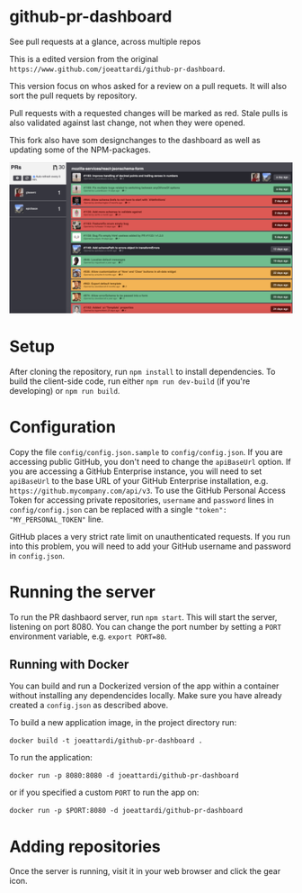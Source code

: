 # github-pr-dashboard

See pull requests at a glance, across multiple repos

This is a edited version from the original `https://www.github.com/joeattardi/github-pr-dashboard`.

This version focus on whos asked for a review on a pull requets. It will also sort the pull requets by repository.

Pull requests with a requested changes will be marked as red. Stale pulls is also validated against last change, not when they were opened.

This fork also have som designchanges to the dashboard as well as updating some of the NPM-packages.

![](img/screenshot.png)

# Setup
After cloning the repository, run `npm install` to install dependencies.
To build the client-side code, run either `npm run dev-build` (if you're developing)
or `npm run build`.

# Configuration

Copy the file `config/config.json.sample` to `config/config.json`. If you are accessing public GitHub, you don't need to change the `apiBaseUrl` option. If you are accessing a GitHub Enterprise instance, you will need to set `apiBaseUrl` to the base URL of your GitHub Enterprise installation, e.g. `https://github.mycompany.com/api/v3`.  To use the GitHub Personal Access Token for accessing private repositories, `username` and `password` lines in `config/config.json` can be replaced with a single `"token": "MY_PERSONAL_TOKEN"` line. 

GitHub places a very strict rate limit on unauthenticated requests. If you run into this problem, you will need to add your GitHub username and password in `config.json`.

# Running the server
To run the PR dashbaord server, run `npm start`. This will start the server, listening on port 8080. You can change the port number by setting a `PORT` environment variable, e.g. `export PORT=80`.

## Running with Docker

You can build and run a Dockerized version of the app within a container without installing any dependencides locally.
Make sure you have already created a `config.json` as described above.

To build a new application image, in the project directory run:

`docker build -t joeattardi/github-pr-dashboard .`

To run the application:

`docker run -p 8080:8080 -d joeattardi/github-pr-dashboard`

or if you specified a custom `PORT` to run the app on:

`docker run -p $PORT:8080 -d joeattardi/github-pr-dashboard`

# Adding repositories
Once the server is running, visit it in your web browser and click the gear icon.

